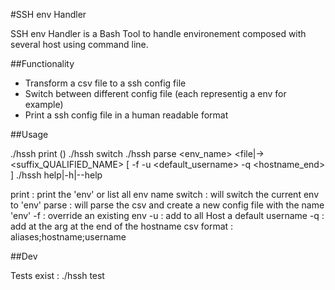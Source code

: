 #SSH env Handler

SSH env Handler is a Bash Tool to handle environement composed with several host
using command line.


##Functionality 

- Transform a csv file to a ssh config file 
- Switch between different config file (each representig a env for example) 
- Print a ssh config file in a human readable format 

##Usage 

./hssh print (<env>)
./hssh switch <env>
./hssh parse <env_name> <file|-> <suffix_QUALIFIED_NAME> 
	     [ -f -u <default_username> -q <hostname_end> ]
./hssh help|-h|--help

print  : print the 'env' or list all env name
switch : will switch the current env to 'env' 
parse  : will parse the csv and create a new 
	 config file with the name 'env' 
	 -f : override an existing env
	 -u : add to all Host a default username
	 -q : add at the arg at the end of the hostname
csv format : aliases;hostname;username

##Dev

Tests exist :
./hssh test
